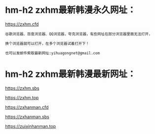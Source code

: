 # hm-h2 zxhm最新韩漫永久网址：

https://zxhm.cfd

```
谷歌浏览器、百度浏览器、QQ浏览器，夸克浏览器，有些网址在部分浏览器里面无法打开，

换个浏览器就可以打开，在多个浏览器试着打开下！

也可以发邮件索取最新网址:yihuagongnet@gmail.com
```

# hm-h2 zxhm最新韩漫最新网址：

https://zxhm.sbs

https://zxhm.top

https://zxhanman.cfd

https://zxhanman.sbs

https://zuixinhanman.top
